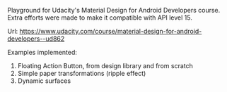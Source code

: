 Playground for Udacity's Material Design for Android Developers course. Extra efforts were made to make it compatible with API level 15.

Url: https://www.udacity.com/course/material-design-for-android-developers--ud862

Examples implemented:

1. Floating Action Button, from design library and from scratch
2. Simple paper transformations (ripple effect)
3. Dynamic surfaces
